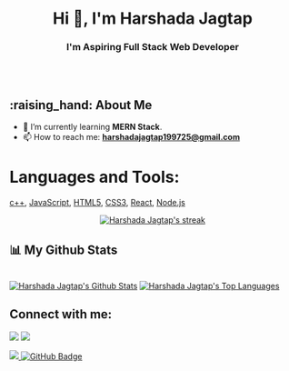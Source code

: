 <h1 align="center"> Hi 👋, I'm Harshada Jagtap </h1>
<h3 align="center"> I'm Aspiring Full Stack Web Developer</h3>
<!--
**harshadajagtap25/harshadajagtap25** is a ✨ _special_ ✨ repository because its `README.md` (this file) appears on your GitHub profile.
-->
<br/>
<br/>
<h2> :raising_hand: About Me</h2>

- :book: I’m currently learning **MERN Stack**.
- 📫 How to reach me: **harshadajagtap199725@gmail.com**

# Languages and Tools:
[c++](https://www.cplusplus.com/), [JavaScript](https://developer.mozilla.org/en-US/docs/Web/JavaScript), [HTML5](https://www.w3.org/html/), [CSS3](https://www.w3schools.com/css/), [React](https://reactjs.org/), [Node.js](https://nodejs.org/en/)

<p align="center">
    <a href="https://github.com/harshadajagtap25/github-readme-streak-stats">
        <img title="🔥 Get streak stats for your profile at git.io/streak-stats" alt="Harshada Jagtap's streak" src="https://github-readme-streak-stats.herokuapp.com/?user=harshadajagtap25&theme=black-ice&hide_border=true&stroke=0000&background=060A0CD0"/>
    </a>
</p>

## 📊 My Github Stats

  <br/>
    <a href="https://github.com/harshadajagtap25/github-readme-stats"><img alt="Harshada Jagtap's Github Stats" src="https://github-readme-stats.vercel.app/api?username=harshadajagtap25&show_icons=true&count_private=true&theme=react&hide_border=true&bg_color=0D1117" /></a>
  <a href="https://github.com/harshadajagtap25/github-readme-stats"><img alt="Harshada Jagtap's Top Languages" src="https://github-readme-stats.vercel.app/api/top-langs/?username=harshadajagtap25&langs_count=8&count_private=true&layout=compact&theme=react&hide_border=true&bg_color=0D1117" /></a>
  <br/>

## Connect with me:
<p align="left">
  <a href = "https://www.linkedin.com/in/harshada-jagtap-88334a192"><img src="https://img.icons8.com/fluent/48/000000/linkedin.png"/></a>
  <a href = "https://www.instagram.com/_harshu.jagtap/?hl=en"><img src="https://img.icons8.com/fluent/48/000000/instagram-new.png"/></a>
</p>


<a href="https://github.com/harshadajagtap25/github-profile-views-counter">
    <img src="https://komarev.com/ghpvc/?username=harshadajagtap25">
</a>
<a href="https://github.com/harshadajagtap25?tab=followers">
  <img src="https://img.shields.io/github/followers/harshadajagtap25?label=Followers&style=social" alt="GitHub Badge">
</a>
